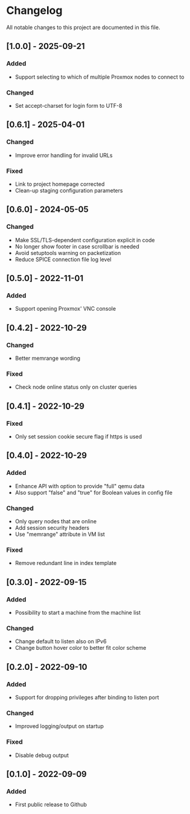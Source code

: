# Changelog

All notable changes to this project are documented in this file.


## [1.0.0] - 2025-09-21

### Added

- Support selecting to which of multiple Proxmox nodes to connect to

### Changed

- Set accept-charset for login form to UTF-8

## [0.6.1] - 2025-04-01

### Changed

- Improve error handling for invalid URLs

### Fixed

- Link to project homepage corrected
- Clean-up staging configuration parameters

## [0.6.0] - 2024-05-05

### Changed

- Make SSL/TLS-dependent configuration explicit in code
- No longer show footer in case scrollbar is needed
- Avoid setuptools warning on packetization
- Reduce SPICE connection file log level


## [0.5.0] - 2022-11-01

### Added

- Support opening Proxmox' VNC console


## [0.4.2] - 2022-10-29

### Changed

- Better memrange wording

### Fixed

- Check node online status only on cluster queries


## [0.4.1] - 2022-10-29

### Fixed

- Only set session cookie secure flag if https is used


## [0.4.0] - 2022-10-29

### Added

- Enhance API with option to provide "full" qemu data
- Also support "false" and "true" for Boolean values in config file

### Changed

- Only query nodes that are online
- Add session security headers
- Use "memrange" attribute in VM list

### Fixed

- Remove redundant line in index template


## [0.3.0] - 2022-09-15

### Added

- Possibility to start a machine from the machine list

### Changed

- Change default to listen also on IPv6
- Change button hover color to better fit color scheme


## [0.2.0] - 2022-09-10

### Added

- Support for dropping privileges after binding to listen port

### Changed

- Improved logging/output on startup

### Fixed

- Disable debug output


## [0.1.0] - 2022-09-09

### Added

- First public release to Github
